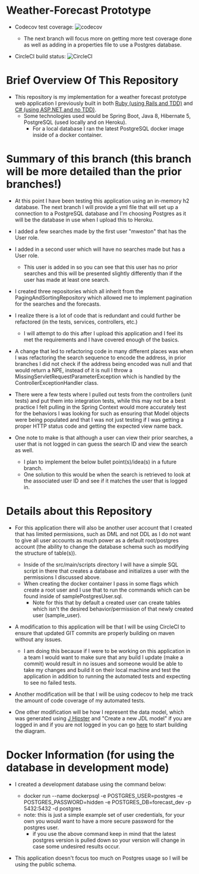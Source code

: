 # Weather-Forecast Prototype
- Codecov test coverage:
![codecov](https://codecov.io/gh/ttran9/tt-forecast-spring/branch/displaying-forecasts/graph/badge.svg)
    - The next branch will focus more on getting more test coverage done as well as adding in a 
    properties file to use a Postgres database.
        
    
    
- CircleCI build status:
![CircleCI](https://circleci.com/gh/ttran9/tt-forecast-spring.svg?style=svg)

# Brief Overview Of This Repository

- This repository is my implementation for a weather forecast prototype web application I previously
built in both [Ruby (using Rails and TDD)](https://github.com/ttran9/rails-weather-forecast) and 
[C# (using ASP.NET and no TDD)](https://github.com/ttran9/weather-forecast-aspnet).
    - Some technologies used would be Spring Boot, Java 8, Hibernate 5, PostgreSQL (used locally and 
    on Heroku).
        - For a local database I ran the latest PostgreSQL docker image inside of a docker container.

# Summary of this branch (this branch will be more detailed than the prior branches!)

- At this point I have been testing this application using an in-memory h2 database. The next 
branch I will provide a yml file that will set up a connection to a PostgreSQL database and I'm 
choosing Postgres as it will be the database in use when I upload this to Heroku.

- I added a few searches made by the first user "mweston" that has the User role.

- I added in a second user which will have no searches made but has a User role.
    - This user is added in so you can see that this user has no prior searches and this will be 
    presented slightly differently than if the user has made at least one search.
    
- I created three repositories which all inherit from the PagingAndSortingRepository which allowed
 me to implement pagination for the searches and the forecasts.  
 
- I realize there is a lot of code that is redundant and could further be refactored (in the 
tests, services, controllers, etc.)
    - I will attempt to do this after I upload this application and I feel its met the 
    requirements and I have covered enough of the basics. 
    
- A change that led to refactoring code in many different places was when I was 
refactoring  the search sequence to encode the address, in prior branches I did not check if the 
address being encoded was null and that would return a NPE, instead of it is null I throw a MissingServletRequestParameterException
which is handled by the ControllerExceptionHandler class.
    
- There were a few tests where I pulled out tests from the controllers (unit tests) and put them 
into integration tests, while this may not be a best practice I felt pulling in the Spring Context 
would more accurately test for the behaviors I was looking for such as ensuring that Model 
objects were being populated and that I was not just testing if I was getting a proper HTTP status
 code and getting the expected view name back.
 
- One note to make is that although a user can view their prior searches, a user that is not 
logged in can guess the search ID and view the search as well.
    - I plan to implement the below bullet point(s)/idea(s) in a future branch.
    - One solution to this would be when the search is retrieved to look at the associated user 
    ID and see if it matches the user that is logged in. 
     
# Details about this Repository

- For this application there will also be another user account that I created that has limited 
permissions, such as DML and not DDL as I do not want to give all user accounts as much power as 
a default root/postgres account (the ability to change the database schema such as modifying the 
structure of table(s)).
    - Inside of the src/main/scripts directory I will have a simple SQL script in there that creates
    a database and initializes a user with the permissions I discussed above.
    - When creating the docker container I pass in some flags which create a root user and I use 
    that to run the commands which can be found inside of samplePostgresUser.sql.
        - Note for this that by default a created user can create tables which isn't the desired 
        behavior/permission of that newly created user (sample_user).

- A modification to this application will be that I will be using CircleCI to ensure that updated 
GIT commits are properly building on maven without any issues.
    - I am doing this because if I were to be working on this application in a team I would want to 
    make sure that any build I update (make a commit) would result in no issues and someone would
    be able to take my changes and build it on their local machine and test the application in 
    addition to running the automated tests and expecting to see no failed tests.
    
- Another modification will be that I will be using codecov to help me track the amount of code 
coverage of my automated tests.

- One other modification will be how I represent the data model, which was generated using
[J Hipster](https://start.jhipster.tech/#/design-entities) and "Create a new JDL model" if you are 
logged in and if you are not logged in you can go [here](https://start.jhipster.tech/jdl-studio/)
to start building the diagram.

# Docker Information (for using the database in development mode)

- I created a development database using the command below:
    - docker run --name dockerpsql -e POSTGRES_USER=postgres -e POSTGRES_PASSWORD=hidden -e 
    POSTGRES_DB=forecast_dev -p 5432:5432 -d postgres
    - note: this is just a simple example set of user credentials, for your own you would want to 
    have a more secure password for the postgres user.
        - if you use the above command keep in mind that the latest postgres version is pulled down 
        so your version will change in case some undesired results occur.

- This application doesn't focus too much on Postgres usage so I will be using the public schema.

